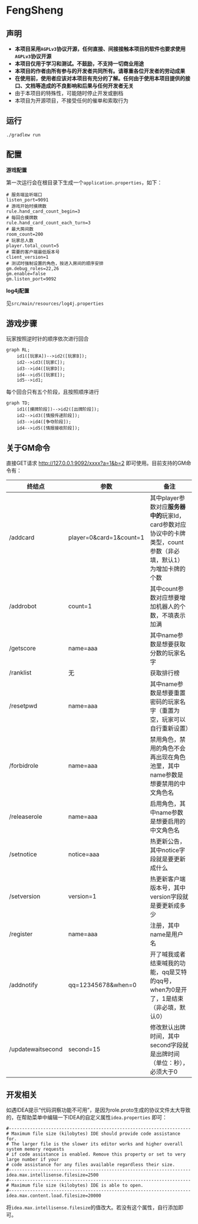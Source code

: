 # FengSheng

## 声明

- **本项目采用`AGPLv3`协议开源，任何直接、间接接触本项目的软件也要求使用`AGPLv3`协议开源**
- **本项目仅用于学习和测试。不鼓励，不支持一切商业用途**
- **本项目的作者由所有参与的开发者共同所有。请尊重各位开发者的劳动成果**
- **在使用前，使用者应该对本项目有充分的了解。任何由于使用本项目提供的接口、文档等造成的不良影响和后果与任何开发者无关**
- 由于本项目的特殊性，可能随时停止开发或删档
- 本项目为开源项目，不接受任何的催单和索取行为

## 运行

```shell
./gradlew run
```

## 配置

**游戏配置**

第一次运行会在根目录下生成一个`application.properties`，如下：

```properties
# 服务端监听端口
listen_port=9091
# 游戏开始时摸牌数
rule.hand_card_count_begin=3
# 每回合摸牌数
rule.hand_card_count_each_turn=3
# 最大房间数
room_count=200
# 玩家总人数
player.total_count=5
# 需要的客户端最低版本号
client_version=1
# 测试时强制设置的角色，按进入房间的顺序安排
gm.debug_roles=22,26
gm.enable=false
gm.listen_port=9092
```

**log4j配置**

见`src/main/resources/log4j.properties`

## 游戏步骤

玩家按照逆时针的顺序依次进行回合

```mermaid
graph RL;
    id1([玩家A])-->id2([玩家B]);
    id2-->id3([玩家C]);
    id3-->id4([玩家D]);
    id4-->id5([玩家E]);
    id5-->id1;
```

每个回合只有五个阶段，且按照顺序进行

```mermaid
graph TD;
    id1([摸牌阶段])-->id2([出牌阶段]);
    id2-->id3([情报传递阶段]);
    id3-->id4([争夺阶段]);
    id4-->id5([情报接收阶段]);
```

## 关于GM命令

直接GET请求 http://127.0.0.1:9092/xxxx?a=1&b=2 即可使用。目前支持的GM命令有：

| 终结点               | 参数                      | 备注                                                                  |
|-------------------|-------------------------|---------------------------------------------------------------------|
| /addcard          | player=0&card=1&count=1 | 其中player参数对应**服务器中的**玩家Id，card参数对应协议中的卡牌类型，count参数（非必填，默认1）为增加卡牌的个数 |
| /addrobot         | count=1                 | 其中count参数对应想要增加机器人的个数，不填表示加满                                        |
| /getscore         | name=aaa                | 其中name参数是想要获取分数的玩家名字                                                |
| /ranklist         | 无                       | 获取排行榜                                                               |
| /resetpwd         | name=aaa                | 其中name参数是想要重置密码的玩家名字（重置为空，玩家可以自行重新设置）                               |
| /forbidrole       | name=aaa                | 禁用角色，禁用的角色不会再出现在角色池里，其中name参数是想要禁用的中文角色名                            |
| /releaserole      | name=aaa                | 启用角色，其中name参数是想要启用的中文角色名                                            |
| /setnotice        | notice=aaa              | 热更新公告，其中notice字段就是要更新成什么                                            |
| /setversion       | version=1               | 热更新客户端版本号，其中version字段就是要更新成多少                                       |
| /register         | name=aaa                | 注册，其中name是用户名                                                       |
| /addnotify        | qq=12345678&when=0      | 开了喊我或者结束喊我的功能，qq是艾特的qq号，when为0是开了，1是结束（非必填，默认0）                     |
| /updatewaitsecond | second=15               | 修改默认出牌时间，其中second字段就是出牌时间（单位：秒），必须大于0                               |

## 开发相关

如遇IDEA提示“代码洞察功能不可用”，是因为role.proto生成的协议文件太大导致的，在帮助菜单中编辑一下IDEA的自定义属性`idea.properties`
即可：

```properties
#---------------------------------------------------------------------
# Maximum file size (kilobytes) IDE should provide code assistance for.
# The larger file is the slower its editor works and higher overall system memory requests
# if code assistance is enabled. Remove this property or set to very large number if your
# code assistance for any files available regardless their size.
#---------------------------------------------------------------------
idea.max.intellisense.filesize=2500
#---------------------------------------------------------------------
# Maximum file size (kilobytes) IDE is able to open.
#---------------------------------------------------------------------
idea.max.content.load.filesize=20000
```

将`idea.max.intellisense.filesize`的值改大。若没有这个属性，自行添加即可。